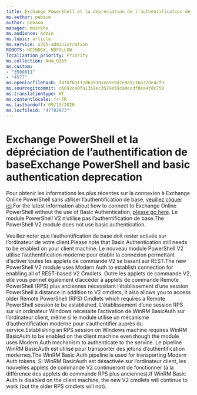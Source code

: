 ```yaml
---
title: Exchange PowerShell et la dépréciation de l’authentification de base
ms.author: pebaum
author: pebaum
manager: mnirkhe
ms.audience: Admin
ms.topic: article
ms.service: o365-administration
ROBOTS: NOINDEX, NOFOLLOW
localization_priority: Priority
ms.collection: Adm_O365
ms.custom:
- "3500011"
- "4577"
ms.openlocfilehash: f4f0f63112d639101ea9e9d7e9a9c16a32de4cf3
ms.sourcegitcommit: c6692ce0fa1358ec3529e59ca0ecdfdea4cdc759
ms.translationtype: HT
ms.contentlocale: fr-FR
ms.lasthandoff: 09/15/2020
ms.locfileid: "47782973"
---
```

# <a name="exchange-powershell-and-basic-authentication-deprecation"></a><span data-ttu-id="5e6bd-102">Exchange PowerShell et la dépréciation de l’authentification de base</span><span class="sxs-lookup"><span data-stu-id="5e6bd-102">Exchange PowerShell and basic authentication deprecation</span></span>

<span data-ttu-id="5e6bd-103">Pour obtenir les informations les plus récentes sur la connexion à Exchange Online PowerShell sans utiliser l’authentification de base, [veuillez cliquer ici](https://aka.ms/exops-docs).</span><span class="sxs-lookup"><span data-stu-id="5e6bd-103">For the latest information about how to connect to Exchange Online PowerShell without the use of Basic Authentication, [please go here](https://aka.ms/exops-docs).</span></span> <span data-ttu-id="5e6bd-104">Le module PowerShell V2 n’utilise pas l’authentification de base.</span><span class="sxs-lookup"><span data-stu-id="5e6bd-104">The PowerShell V2 module does not use basic authentication.</span></span>

<span data-ttu-id="5e6bd-105">Veuillez noter que l’authentification de base doit rester activée sur l’ordinateur de votre client.</span><span class="sxs-lookup"><span data-stu-id="5e6bd-105">Please note that Basic Authentication still needs to be enabled on your client machine.</span></span>
<span data-ttu-id="5e6bd-106">Le nouveau module PowerShell V2 utilise l’authentification moderne pour établir la connexion permettant d’activer toutes les applets de commande V2 se basant sur REST.</span><span class="sxs-lookup"><span data-stu-id="5e6bd-106">The new PowerShell V2 module uses Modern Auth to establish connection for enabling all of REST-based V2 Cmdlets.</span></span> <span data-ttu-id="5e6bd-107">Outre les applets de commande V2, elle vous permet également d’accéder à applets de commande Remote PowerShell (RPS) plus anciennes nécessitant l’établissement d’une session PowerShell à distance.</span><span class="sxs-lookup"><span data-stu-id="5e6bd-107">In addition to V2 cmdlets, it also allows you to access older Remote PowerShell (RPS) Cmdlets which requires a Remote PowerShell session to be established.</span></span> <span data-ttu-id="5e6bd-108">L’établissement d’une session RPS sur un ordinateur Windows nécessite l’activation de WinRM BasicAuth sur l’ordinateur client, même si le module utilise un mécanisme d’authentification moderne pour s’authentifier auprès du service.</span><span class="sxs-lookup"><span data-stu-id="5e6bd-108">Establishing an RPS session on Windows machine requires WinRM BasicAuth to be enabled on the client machine even though the module uses Modern Auth mechanism to authenticate to the service.</span></span> <span data-ttu-id="5e6bd-109">Le pipeline WinRM BasicAuth est utilisé pour transporter des jetons d’authentification modernes.</span><span class="sxs-lookup"><span data-stu-id="5e6bd-109">The WinRM Basic Auth pipeline is used for transporting Modern Auth tokens.</span></span> <span data-ttu-id="5e6bd-110">Si WinRM BasicAuth est désactivée sur l’ordinateur client, les nouvelles applets de commande V2 continueront de fonctionner (à la différence des applets de commande RPS plus anciennes).</span><span class="sxs-lookup"><span data-stu-id="5e6bd-110">If WinRM Basic Auth is disabled on the client machine, the new V2 cmdlets will continue to work (but the older RPS cmdlets will not).</span></span>
